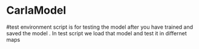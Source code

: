 # CarlaModel

#test environment script is for testing the model after you have trained and saved the model . In test script we load that model and test it in differnet maps


